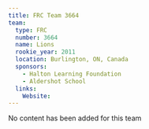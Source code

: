 ```yaml
---
title: FRC Team 3664
team:
  type: FRC
  number: 3664
  name: Lions
  rookie_year: 2011
  location: Burlington, ON, Canada
  sponsors:
    - Halton Learning Foundation
    - Aldershot School
  links:
    Website: 
---
```

No content has been added for this team